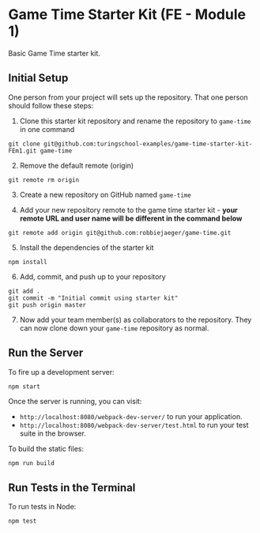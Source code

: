 # Game Time Starter Kit (FE - Module 1)

Basic Game Time starter kit.

## Initial Setup

One person from your project will sets up the repository. That one person should follow these steps:

1. Clone this starter kit repository and rename the repository to `game-time` in one command

```shell
git clone git@github.com:turingschool-examples/game-time-starter-kit-FEm1.git game-time
```

2. Remove the default remote (origin)

```shell
git remote rm origin
```

3. Create a new repository on GitHub named `game-time`

4. Add your new repository remote to the game time starter kit - **your remote URL and user name will be different in the command below**

```shell
git remote add origin git@github.com:robbiejaeger/game-time.git
```

5. Install the dependencies of the starter kit

```shell
npm install
```

6. Add, commit, and push up to your repository

```shell
git add .
git commit -m "Initial commit using starter kit"
git push origin master
```

7. Now add your team member(s) as collaborators to the repository. They can now clone down your `game-time` repository as normal.

## Run the Server

To fire up a development server:

```shell
npm start
```

Once the server is running, you can visit:

* `http://localhost:8080/webpack-dev-server/` to run your application.
* `http://localhost:8080/webpack-dev-server/test.html` to run your test suite in the browser.

To build the static files:

```js
npm run build
```

## Run Tests in the Terminal

To run tests in Node:

```js
npm test
```
